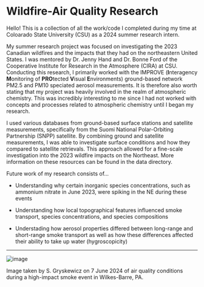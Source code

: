 # Wildfire-Air Quality Research
Hello! This is a collection of all the work/code I completed during my time at Coloarado State University (CSU) as a 2024 summer research intern. 

My summer research project was focused on investigating the 2023 Canadian wildfires and the impacts that they had on the northeastern United States. I was mentored by Dr. Jenny Hand and Dr. Bonne Ford of the Cooperative Institute for Research in the Atmosphere (CIRA) at CSU. Conducting this research, I primarily worked with the IMPROVE (**I**nteragency **M**onitoring of **PRO**tected **V**isual **E**nvironments) ground-based network PM2.5 and PM10 speciated aerosol measurements. It is therefore also worth stating that my project was heavily involved in the realm of atmospheric chemistry. This was incredibly interesting to me since I had not worked with concepts and processes related to atmospheric chemistry until I began my research.

I used various databases from ground-based surface stations and satellite measurements, specifically from the Suomi National Polar-Orbiting Partnership (SNPP) satellite. By combining ground and satellite measurements, I was able to investigate surface conditions and how they compared to satellite retrievals. This approach allowed for a fine-scale investigation into the 2023 wildfire impacts on the Northeast. More information on these resources can be found in the data directory.

Future work of my research consists of...</p>
- Understanding why certain inorganic species concentrations, such as ammonium nitrate in June 2023, were spiking in the NE during these events </p>
- Understanding how local topographical features influenced smoke transport, species concentrations, and species compositions </p>
- Understading how aerosol properties differed between long-range and short-range smoke transport as well as how these differences affected their ability to take up water (hygroscopicity)
***
![image](https://github.com/user-attachments/assets/c9db57b2-3af9-4332-8a31-6126daea069b)  </p>
Image taken by S. Gryskewicz on 7 June 2024 of air quality conditions during a high-impact smoke event in Wilkes-Barre, PA. </p>
